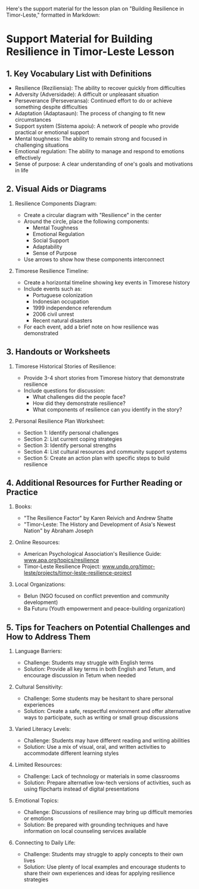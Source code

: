 Here's the support material for the lesson plan on "Building Resilience in Timor-Leste," formatted in Markdown:

# Support Material for Building Resilience in Timor-Leste Lesson

## 1. Key Vocabulary List with Definitions

- Resilience (Reziliensia): The ability to recover quickly from difficulties
- Adversity (Adversidade): A difficult or unpleasant situation
- Perseverance (Perseveransa): Continued effort to do or achieve something despite difficulties
- Adaptation (Adaptasaun): The process of changing to fit new circumstances
- Support system (Sistema apoiu): A network of people who provide practical or emotional support
- Mental toughness: The ability to remain strong and focused in challenging situations
- Emotional regulation: The ability to manage and respond to emotions effectively
- Sense of purpose: A clear understanding of one's goals and motivations in life

## 2. Visual Aids or Diagrams

1. Resilience Components Diagram:
   - Create a circular diagram with "Resilience" in the center
   - Around the circle, place the following components:
     * Mental Toughness
     * Emotional Regulation
     * Social Support
     * Adaptability
     * Sense of Purpose
   - Use arrows to show how these components interconnect

2. Timorese Resilience Timeline:
   - Create a horizontal timeline showing key events in Timorese history
   - Include events such as:
     * Portuguese colonization
     * Indonesian occupation
     * 1999 independence referendum
     * 2006 civil unrest
     * Recent natural disasters
   - For each event, add a brief note on how resilience was demonstrated

## 3. Handouts or Worksheets

1. Timorese Historical Stories of Resilience:
   - Provide 3-4 short stories from Timorese history that demonstrate resilience
   - Include questions for discussion:
     * What challenges did the people face?
     * How did they demonstrate resilience?
     * What components of resilience can you identify in the story?

2. Personal Resilience Plan Worksheet:
   - Section 1: Identify personal challenges
   - Section 2: List current coping strategies
   - Section 3: Identify personal strengths
   - Section 4: List cultural resources and community support systems
   - Section 5: Create an action plan with specific steps to build resilience

## 4. Additional Resources for Further Reading or Practice

1. Books:
   - "The Resilience Factor" by Karen Reivich and Andrew Shatte
   - "Timor-Leste: The History and Development of Asia's Newest Nation" by Abraham Joseph

2. Online Resources:
   - American Psychological Association's Resilience Guide: www.apa.org/topics/resilience
   - Timor-Leste Resilience Project: www.undp.org/timor-leste/projects/timor-leste-resilience-project

3. Local Organizations:
   - Belun (NGO focused on conflict prevention and community development)
   - Ba Futuru (Youth empowerment and peace-building organization)

## 5. Tips for Teachers on Potential Challenges and How to Address Them

1. Language Barriers:
   - Challenge: Students may struggle with English terms
   - Solution: Provide all key terms in both English and Tetum, and encourage discussion in Tetum when needed

2. Cultural Sensitivity:
   - Challenge: Some students may be hesitant to share personal experiences
   - Solution: Create a safe, respectful environment and offer alternative ways to participate, such as writing or small group discussions

3. Varied Literacy Levels:
   - Challenge: Students may have different reading and writing abilities
   - Solution: Use a mix of visual, oral, and written activities to accommodate different learning styles

4. Limited Resources:
   - Challenge: Lack of technology or materials in some classrooms
   - Solution: Prepare alternative low-tech versions of activities, such as using flipcharts instead of digital presentations

5. Emotional Topics:
   - Challenge: Discussions of resilience may bring up difficult memories or emotions
   - Solution: Be prepared with grounding techniques and have information on local counseling services available

6. Connecting to Daily Life:
   - Challenge: Students may struggle to apply concepts to their own lives
   - Solution: Use plenty of local examples and encourage students to share their own experiences and ideas for applying resilience strategies